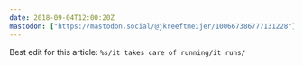 ```yaml
---
date: 2018-09-04T12:00:20Z
mastodon: ["https://mastodon.social/@jkreeftmeijer/100667386777131228"]
---
```

Best edit for this article: `%s/it takes care of running/it runs/`
